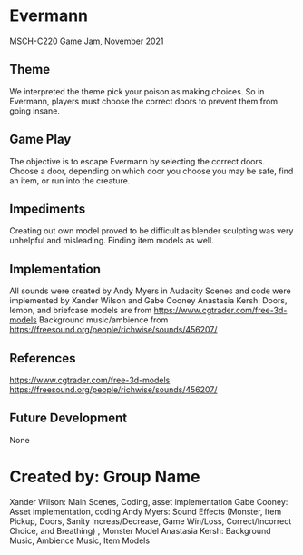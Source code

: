# Evermann
MSCH-C220 Game Jam, November 2021

## Theme
We interpreted the theme pick your poison as making choices. So in Evermann, players must choose the correct doors to prevent them from going insane. 

## Game Play
The objective is to escape Evermann by selecting the correct doors. 
Choose a door, depending on which door you choose you may be safe, find an item, or run into the creature.

## Impediments
Creating out own model proved to be difficult as blender sculpting was very unhelpful and misleading. 
Finding item models as well.

## Implementation
All sounds were created by Andy Myers in Audacity
Scenes and code were implemented by Xander Wilson and Gabe Cooney
Anastasia Kersh:
      Doors, lemon, and briefcase models are from https://www.cgtrader.com/free-3d-models
      Background music/ambience from https://freesound.org/people/richwise/sounds/456207/

## References
https://www.cgtrader.com/free-3d-models
https://freesound.org/people/richwise/sounds/456207/

## Future Development
None

# Created by: Group Name
Xander Wilson: Main Scenes, Coding, asset implementation
Gabe Cooney: Asset implementation, coding
Andy Myers: Sound Effects (Monster, Item Pickup, Doors, Sanity Increas/Decrease, Game Win/Loss, Correct/Incorrect Choice, and Breathing) , Monster Model
Anastasia Kersh: Background Music, Ambience Music, Item Models
